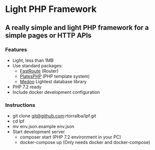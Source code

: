 # Light PHP Framework
## A really simple and light PHP framework for a simple pages or HTTP APIs

### Features
* Light, less than 1MB
* Use standard packages:
    * [FastRoute](https://github.com/nikic/FastRoute) (Router)
    * [PlatesPHP](http://platesphp.com/) (PHP template system)
    * [Medoo](https://medoo.in/) Lightest database library
* PHP 7.2 ready
* Include docker development configuration

### Instructions
* git clone git@github.com:rtorralba/lpf.git
* cd lpf
* mv env.json.example env.json
* Start development server
    * composer start (PHP 7.2 environment in your PC)
    * docker-compose up (Only needs docker and docker-compose)        
